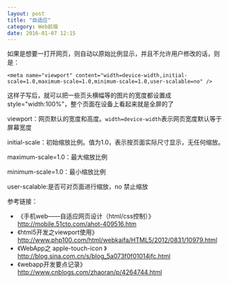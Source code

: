```yaml
---
layout: post
title: "自适应"
category: Web前端
date: 2016-01-07 12:15
---
```


如果是想要一打开网页，则自动以原始比例显示，并且不允许用户修改的话，则是：

```
<meta name="viewport" content="width=device-width,initial-scale=1.0,maximum-scale=1.0,minimum-scale=1.0,user-scalable=no" />
```
这样子写后，就可以把一些页头横幅等的图片的宽度都设置成style="width:100%"，整个页面在设备上看起来就是全屏的了

viewport：网页默认的宽度和高度。`width=device-width`表示网页宽度默认等于屏幕宽度

initial-scale：初始缩放比例。值为1.0，表示按页面实际尺寸显示，无任何缩放。

maximum-scale=1.0：最大缩放比例
 
minimum-scale=1.0：最小缩放比例

user-scalable:是否可对页面进行缩放，no 禁止缩放


参考链接：

* 《手机web——自适应网页设计（html/css控制）》<http://mobile.51cto.com/ahot-409516.htm>
* 《html5开发之viewport使用》<http://www.php100.com/html/webkaifa/HTML5/2012/0831/10979.html>
* 《WebApp之 apple-touch-icon 》<http://blog.sina.com.cn/s/blog_5a073f0f01014jfc.html>
* 《webapp开发要点记录》<http://www.cnblogs.com/zhaoran/p/4264744.html>
